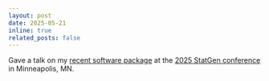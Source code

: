 ```yaml
---
layout: post
date: 2025-05-21 
inline: true
related_posts: false
---
```


Gave a talk on my [recent software package](https://arxiv.org/pdf/2502.01577) at the [2025 StatGen conference](https://www.sph.umn.edu/events-calendar/statgen-2025/) in Minneapolis, MN.
